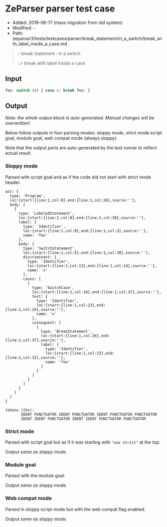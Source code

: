 # ZeParser parser test case

- Added: 2019-06-17 (mass migration from old system)
- Modified: -
- Path: zeparser3/tests/testcases/parser/break_statement/in_a_switch/break_with_label_inside_a_case.md

> :: break statement : in a switch
>
> ::> break with label inside a case

## Input

`````js
foo: switch (x) { case x: break foo; }
`````

## Output

_Note: the whole output block is auto-generated. Manual changes will be overwritten!_

Below follow outputs in four parsing modes: sloppy mode, strict mode script goal, module goal, web compat mode (always sloppy).

Note that the output parts are auto-generated by the test runner to reflect actual result.

### Sloppy mode

Parsed with script goal and as if the code did not start with strict mode header.

`````
ast: {
  type: 'Program',
  loc:{start:{line:1,col:0},end:{line:1,col:38},source:''},
  body: [
    {
      type: 'LabeledStatement',
      loc:{start:{line:1,col:0},end:{line:1,col:38},source:''},
      label: {
        type: 'Identifier',
        loc:{start:{line:1,col:0},end:{line:1,col:3},source:''},
        name: 'foo'
      },
      body: {
        type: 'SwitchStatement',
        loc:{start:{line:1,col:5},end:{line:1,col:38},source:''},
        discriminant: {
          type: 'Identifier',
          loc:{start:{line:1,col:13},end:{line:1,col:14},source:''},
          name: 'x'
        },
        cases: [
          {
            type: 'SwitchCase',
            loc:{start:{line:1,col:18},end:{line:1,col:37},source:''},
            test: {
              type: 'Identifier',
              loc:{start:{line:1,col:23},end:{line:1,col:24},source:''},
              name: 'x'
            },
            consequent: [
              {
                type: 'BreakStatement',
                loc:{start:{line:1,col:26},end:{line:1,col:37},source:''},
                label: {
                  type: 'Identifier',
                  loc:{start:{line:1,col:32},end:{line:1,col:32},source:''},
                  name: 'foo'
                }
              }
            ]
          }
        ]
      }
    }
  ]
}

tokens (15x):
       IDENT PUNCTUATOR IDENT PUNCTUATOR IDENT PUNCTUATOR PUNCTUATOR
       IDENT IDENT PUNCTUATOR IDENT IDENT PUNCTUATOR PUNCTUATOR
`````

### Strict mode

Parsed with script goal but as if it was starting with `"use strict"` at the top.

_Output same as sloppy mode._

### Module goal

Parsed with the module goal.

_Output same as sloppy mode._

### Web compat mode

Parsed in sloppy script mode but with the web compat flag enabled.

_Output same as sloppy mode._
